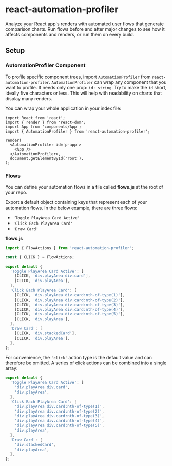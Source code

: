 # react-automation-profiler

Analyze your React app's renders with automated user flows that generate comparison charts. Run flows before and after major changes to see how it affects components and renders, or run them on every build.

## Setup

### AutomationProfiler Component

To profile specific component trees, import `AutomationProfiler` from `react-automation-profiler`. `AutomationProfiler` can wrap any component that you want to profile. It needs only one prop: `id: string`. Try to make the `id` short, ideally five characters or less. This will help with readability on charts that display many renders.

You can wrap your whole application in your index file:

```tsx
import React from 'react';
import { render } from 'react-dom';
import App from 'components/App';
import { AutomationProfiler } from 'react-automation-profiler';

render(
  <AutomationProfiler id='p-app'>
    <App />
  </AutomationProfiler>,
  document.getElementById('root'),
);
```

### Flows

You can define your automation flows in a file called **flows.js** at the root of your repo.

Export a default object containing keys that represent each of your automation flows. In the below example, there are three flows:
- `'Toggle PlayArea Card Active'`
- `'Click Each PlayArea Card'`
- `'Draw Card'`

**flows.js**
```js
import { FlowActions } from 'react-automation-profiler';

const { CLICK } = FlowActions;

export default {
  'Toggle PlayArea Card Active': [
    [CLICK, 'div.playArea div.card'],
    [CLICK, 'div.playArea'],
  ],
  'Click Each PlayArea Card': [
    [CLICK, 'div.playArea div.card:nth-of-type(1)'],
    [CLICK, 'div.playArea div.card:nth-of-type(2)'],
    [CLICK, 'div.playArea div.card:nth-of-type(3)'],
    [CLICK, 'div.playArea div.card:nth-of-type(4)'],
    [CLICK, 'div.playArea div.card:nth-of-type(5)'],
    [CLICK, 'div.playArea'],
  ],
  'Draw Card': [
    [CLICK, 'div.stackedCard'],
    [CLICK, 'div.playArea'],
  ],
};
```

For convenience, the `'click'` action type is the default value and can therefore be omitted. A series of click actions can be combined into a single array:
```js
export default {
  'Toggle PlayArea Card Active': [
    'div.playArea div.card',
    'div.playArea',
  ],
  'Click Each PlayArea Card': [
    'div.playArea div.card:nth-of-type(1)',
    'div.playArea div.card:nth-of-type(2)',
    'div.playArea div.card:nth-of-type(3)',
    'div.playArea div.card:nth-of-type(4)',
    'div.playArea div.card:nth-of-type(5)',
    'div.playArea',
  ],
  'Draw Card': [
    'div.stackedCard',
    'div.playArea',
  ],
};
```